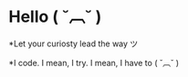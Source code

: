 # Hello ( ˘︹˘ ) 

*Let your curiosty lead the way ツ

*I code. I mean, I try. I mean, I have to ( ˘︹˘ ) 

